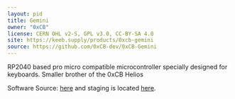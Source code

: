 ```yaml
---
layout: pid
title: Gemini
owner: "0xCB"
license: CERN OHL v2-S, GPL v3.0, CC-BY-SA 4.0
site: https://keeb.supply/products/0xcb-gemini
source: https://github.com/0xCB-dev/0xCB-Gemini
---
```


RP2040 based pro micro compatible microcontroller specially designed for keyboards. Smaller brother of the 0xCB Helios

Software Source: [here](https://github.com/qmk/qmk_firmware/tree/master/keyboards/0xcb) and staging is located [here](https://github.com/0xCB-dev/keeb-firmware-source).
